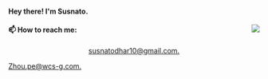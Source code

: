 #### Hey there! I'm Susnato.
<img align="right" src="https://github-readme-stats.vercel.app/api?username=susnato">


#### 📫 How to reach me: 
<p align="center">
  <a href = "susnatodhar10@gmail.com? subject = Contact&body = Message">susnatodhar10@gmail.com.</a>
</p>

   <a href = "zhou.pe@wcs-g.com? subject = Contact&body = Message">
Zhou.pe@wcs-g.com.
</a>




